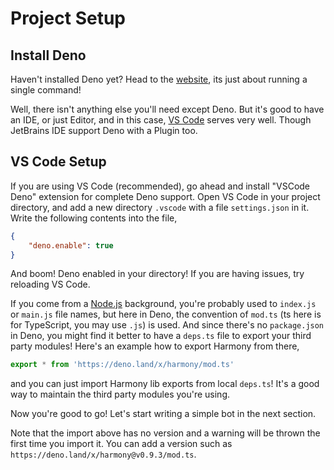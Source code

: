 # Project Setup

## Install Deno

Haven't installed Deno yet? Head to the [website](https://deno.land), its just about running a single command! 

Well, there isn't anything else you'll need except Deno. But it's good to have an IDE, or just Editor, and in this case, [VS Code](https://code.visualstudio.com/) serves very well. Though JetBrains IDE support Deno with a Plugin too.

## VS Code Setup

If you are using VS Code (recommended), go ahead and install "VSCode Deno" extension for complete Deno support.
Open VS Code in your project directory, and add a new directory `.vscode` with a file `settings.json` in it.
Write the following contents into the file,

```json
{
    "deno.enable": true
}
```

And boom! Deno enabled in your directory! If you are having issues, try reloading VS Code.

If you come from a [Node.js](https://nodejs.org) background, you're probably used to `index.js` or `main.js` file names, but here in Deno, the convention of `mod.ts` (ts here is for TypeScript, you may use `.js`) is used.
And since there's no `package.json` in Deno, you might find it better to have a `deps.ts` file to export your third party modules! Here's an example how to export Harmony from there,

```ts
export * from 'https://deno.land/x/harmony/mod.ts'
```

and you can just import Harmony lib exports from local `deps.ts`! It's a good way to maintain the third party modules you're using.

Now you're good to go! Let's start writing a simple bot in the next section.

Note that the import above has no version and a warning will be thrown the first time you import it. You can add a version such as `https://deno.land/x/harmony@v0.9.3/mod.ts`.
